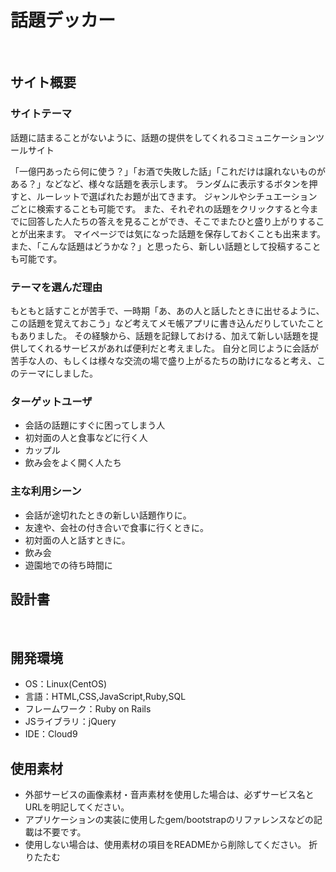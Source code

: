 # 話題デッカー<!--ここにアプリ名を入力-->
​
## サイト概要
### サイトテーマ
話題に詰まることがないように、話題の提供をしてくれるコミュニケーションツールサイト

「一億円あったら何に使う？」「お酒で失敗した話」「これだけは譲れないものがある？」などなど、様々な話題を表示します。
ランダムに表示するボタンを押すと、ルーレットで選ばれたお題が出てきます。
ジャンルやシチュエーションごとに検索することも可能です。
また、それぞれの話題をクリックすると今までに回答した人たちの答えを見ることができ、そこでまたひと盛り上がりすることが出来ます。
マイページでは気になった話題を保存しておくことも出来ます。
また、「こんな話題はどうかな？」と思ったら、新しい話題として投稿することも可能です。<!--何を『目的』とし、どのような『分類』なのかを簡潔に書く-->
​
### テーマを選んだ理由
もともと話すことが苦手で、一時期「あ、あの人と話したときに出せるように、この話題を覚えておこう」など考えてメモ帳アプリに書き込んだりしていたこともありました。
その経験から、話題を記録しておける、加えて新しい話題を提供してくれるサービスがあれば便利だと考えました。
自分と同じように会話が苦手な人の、もしくは様々な交流の場で盛り上がるたちの助けになると考え、このテーマにしました。<!--なぜこのようなテーマにしたかを説明する-->
​


### ターゲットユーザ
* 会話の話題にすぐに困ってしまう人
* 初対面の人と食事などに行く人
* カップル
* 飲み会をよく開く人たち<!--誰に使ってもらうかを具体的に記載する-->
​
### 主な利用シーン
* 会話が途切れたときの新しい話題作りに。
* 友達や、会社の付き合いで食事に行くときに。
* 初対面の人と話すときに。
* 飲み会
* 遊園地での待ち時間に<!--どのような時に使うのかの状況を記載すること-->
​
## 設計書
<!--テーマを設定・提出する時点では不要です-->
​
## 開発環境
- OS：Linux(CentOS)
- 言語：HTML,CSS,JavaScript,Ruby,SQL
- フレームワーク：Ruby on Rails
- JSライブラリ：jQuery
- IDE：Cloud9
​
## 使用素材
- 外部サービスの画像素材・音声素材を使用した場合は、必ずサービス名とURLを明記してください。
- アプリケーションの実装に使用したgem/bootstrapのリファレンスなどの記載は不要です。
- 使用しない場合は、使用素材の項目をREADMEから削除してください。
折りたたむ